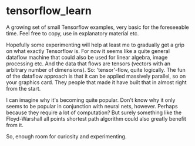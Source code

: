# tensorflow_learn

A growing set of small Tensorflow examples, very basic for the foreseeable time.
Feel free to copy, use in explanatory material etc.

Hopefully some experimenting will help at least me to gradually get a grip on what exactly Tensorflow is.
For now it seems like a quite general dataflow machine that could also be used for linear algebra, image processing etc.
And the data that flows are tensors (vectors with an arbitrary number of dimensions).
So: 'tensor'-flow, quite logically.
The fun of the dataflow approach is that it can be applied massively parallel, so on your graphics card.
They people that made it have built that in almost right from the start.

I can imagine why it's becoming quite popular.
Don't know why it only seems to be popular in conjunction with neural nets, however.
Perhaps because they require a lot of computation?
But surely something like the Floyd-Warshall all points shortest path algorithm could also greatly benefit from it.

So, enough room for curiosity and experimenting.
